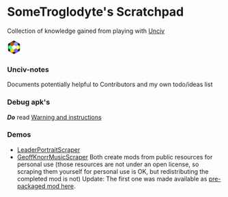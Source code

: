 # SomeTroglodyte's Scratchpad
Collection of knowledge gained from playing with [Unciv](https://github.com/yairm210/Unciv)

![image](https://github.com/yairm210/Unciv/blob/master/extraImages/Unciv%20icon%20v4%20Simplified%2032.png?raw=true)

### Unciv-notes
Documents potentially helpful to Contributors and my own todo/ideas list

### Debug apk's
***Do*** read [Warning and instructions](https://github.com/SomeTroglodyte/Scratchpad/blob/master/Debug%20apk's/Warning%20and%20instructions.md)

### Demos
- [LeaderPortraitScraper](https://github.com/SomeTroglodyte/Scratchpad/blob/master/Demos/LeaderPortraitScraper.md)
- [GeoffKnorrMusicScraper](https://github.com/SomeTroglodyte/Scratchpad/blob/master/Demos/GeoffKnorrMusicScraper.md)
Both create mods from public resources for personal use (those resources are not under an open license, so scraping them yourself for personal use is OK, but redistributing the completed mod is not)
Update: The first one was made available as [pre-packaged mod here](https://github.com/ArchDuque-Pancake/Civ-V-Leader-portraits).
